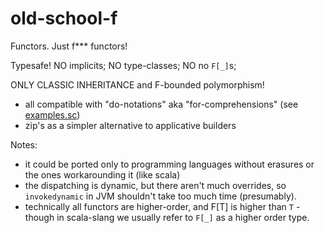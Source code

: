 # old-school-f
Functors. Just f*** functors! 

Typesafe! NO implicits; NO type-classes; NO no `F[_]`s;

ONLY CLASSIC INHERITANCE and F-bounded polymorphism!

- all compatible with "do-notations" aka "for-comprehensions" (see [examples.sc](examples.sc)) 
- zip's as a simpler alternative to applicative builders

Notes: 

- it could be ported only to programming languages without erasures or the ones workarounding it (like scala)
- the dispatching is dynamic, but there aren't much overrides, so `invokedynamic` in JVM shouldn't take too much time (presumably).
- technically all functors are higher-order, and F[T] is higher than `T` - though in scala-slang we usually refer to `F[_]` as a higher order type. 

